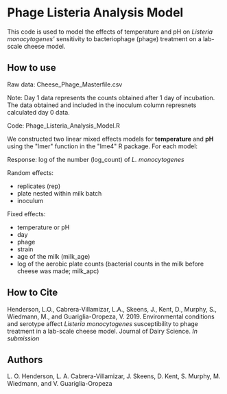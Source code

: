# Phage Listeria Analysis Model
This code is used to model the effects of temperature and pH on *Listeria monocytogenes'* sensitivity to bacteriophage (phage) treatment on a lab-scale cheese model. 

## How to use

Raw data: Cheese_Phage_Masterfile.csv

Note: Day 1 data represents the counts obtained after 1 day of incubation. The data obtained and included in the inoculum column represnets calculated day 0 data.

Code: Phage_Listeria_Analysis_Model.R

We constructed two linear mixed effects models for **temperature** and **pH** using the "lmer" function in the "lme4" R package. For each model:

Response: log of the number (log_count) of *L. monocytogenes*

Random effects: 
- replicates (rep)
- plate nested within milk batch
- inoculum

Fixed effects:
- temperature or pH
- day
- phage
- strain
- age of the milk (milk_age)
- log of the aerobic plate counts (bacterial counts in the milk before cheese was made; milk_apc)

## How to Cite
Henderson, L.O., Cabrera-Villamizar, L.A., Skeens, J., Kent, D., Murphy, S., Wiedmann, M., and Guariglia-Oropeza, V. 2019. Environmental conditions and serotype affect *Listeria monocytogenes* susceptibility to phage treatment in a lab-scale cheese model. Journal of Dairy Science. *In submission*

## Authors
L. O. Henderson, L. A. Cabrera-Villamizar, J. Skeens, D. Kent, S. Murphy, M. Wiedmann, and V. Guariglia-Oropeza
